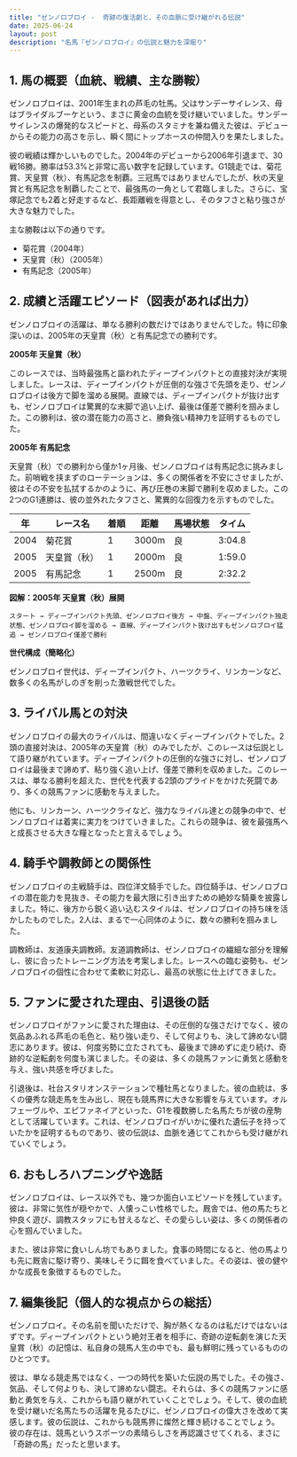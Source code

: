 ```yaml
---
title: "ゼンノロブロイ -  奇跡の復活劇と、その血脈に受け継がれる伝説"
date: 2025-06-24
layout: post
description: "名馬『ゼンノロブロイ』の伝説と魅力を深堀り"
---
```


## 1. 馬の概要（血統、戦績、主な勝鞍）

ゼンノロブロイは、2001年生まれの芦毛の牡馬。父はサンデーサイレンス、母はブライダルブーケという、まさに黄金の血統を受け継いでいました。サンデーサイレンスの爆発的なスピードと、母系のスタミナを兼ね備えた彼は、デビューからその能力の高さを示し、瞬く間にトップホースの仲間入りを果たしました。

彼の戦績は輝かしいものでした。2004年のデビューから2006年引退まで、30戦16勝。勝率は53.3%と非常に高い数字を記録しています。G1競走では、菊花賞、天皇賞（秋）、有馬記念を制覇。三冠馬ではありませんでしたが、秋の天皇賞と有馬記念を制覇したことで、最強馬の一角として君臨しました。さらに、宝塚記念でも2着と好走するなど、長距離戦を得意とし、そのタフさと粘り強さが大きな魅力でした。

主な勝鞍は以下の通りです。

* 菊花賞（2004年）
* 天皇賞（秋）（2005年）
* 有馬記念（2005年）


## 2. 成績と活躍エピソード（図表があれば出力）

ゼンノロブロイの活躍は、単なる勝利の数だけではありませんでした。特に印象深いのは、2005年の天皇賞（秋）と有馬記念での勝利です。

**2005年 天皇賞（秋）**

このレースでは、当時最強馬と謳われたディープインパクトとの直接対決が実現しました。レースは、ディープインパクトが圧倒的な強さで先頭を走り、ゼンノロブロイは後方で脚を溜める展開。直線では、ディープインパクトが抜け出すも、ゼンノロブロイは驚異的な末脚で追い上げ、最後は僅差で勝利を掴みました。この勝利は、彼の潜在能力の高さと、勝負強い精神力を証明するものでした。

**2005年 有馬記念**

天皇賞（秋）での勝利から僅か1ヶ月後、ゼンノロブロイは有馬記念に挑みました。前哨戦を挟まずのローテーションは、多くの関係者を不安にさせましたが、彼はその不安を払拭するかのように、再び圧巻の末脚で勝利を収めました。この2つのG1連勝は、彼の並外れたタフさと、驚異的な回復力を示すものでした。


| 年 | レース名          | 着順 | 距離 | 馬場状態 | タイム     |
|---|-------------------|-----|-----|----------|-----------|
| 2004 | 菊花賞            | 1   | 3000m| 良       | 3:04.8     |
| 2005 | 天皇賞（秋）      | 1   | 2000m| 良       | 1:59.0     |
| 2005 | 有馬記念          | 1   | 2500m| 良       | 2:32.2     |


**図解：2005年 天皇賞（秋）展開**

```
スタート → ディープインパクト先頭、ゼンノロブロイ後方 → 中盤、ディープインパクト独走状態、ゼンノロブロイ脚を溜める → 直線、ディープインパクト抜け出すもゼンノロブロイ猛追 → ゼンノロブロイ僅差で勝利
```

**世代構成（簡略化）**

ゼンノロブロイ世代は、ディープインパクト、ハーツクライ、リンカーンなど、数多くの名馬がしのぎを削った激戦世代でした。


## 3. ライバル馬との対決

ゼンノロブロイの最大のライバルは、間違いなくディープインパクトでした。2頭の直接対決は、2005年の天皇賞（秋）のみでしたが、このレースは伝説として語り継がれています。ディープインパクトの圧倒的な強さに対し、ゼンノロブロイは最後まで諦めず、粘り強く追い上げ、僅差で勝利を収めました。このレースは、単なる勝利を超えた、世代を代表する2頭のプライドをかけた死闘であり、多くの競馬ファンに感動を与えました。

他にも、リンカーン、ハーツクライなど、強力なライバル達との競争の中で、ゼンノロブロイは着実に実力をつけていきました。これらの競争は、彼を最強馬へと成長させる大きな糧となったと言えるでしょう。


## 4. 騎手や調教師との関係性

ゼンノロブロイの主戦騎手は、四位洋文騎手でした。四位騎手は、ゼンノロブロイの潜在能力を見抜き、その能力を最大限に引き出すための絶妙な騎乗を披露しました。特に、後方から鋭く追い込むスタイルは、ゼンノロブロイの持ち味を活かしたものでした。2人は、まるで一心同体のように、数々の勝利を掴みました。

調教師は、友道康夫調教師。友道調教師は、ゼンノロブロイの繊細な部分を理解し、彼に合ったトレーニング方法を考案しました。レースへの臨む姿勢も、ゼンノロブロイの個性に合わせて柔軟に対応し、最高の状態に仕上げてきました。


## 5. ファンに愛された理由、引退後の話

ゼンノロブロイがファンに愛された理由は、その圧倒的な強さだけでなく、彼の気品あふれる芦毛の毛色と、粘り強い走り、そして何よりも、決して諦めない闘志にあります。彼は、何度劣勢に立たされても、最後まで諦めずに走り続け、奇跡的な逆転劇を何度も演じました。その姿は、多くの競馬ファンに勇気と感動を与え、強い共感を呼びました。

引退後は、社台スタリオンステーションで種牡馬となりました。彼の血統は、多くの優秀な競走馬を生み出し、現在も競馬界に大きな影響を与えています。オルフェーヴルや、エピファネイアといった、G1を複数勝した名馬たちが彼の産駒として活躍しています。これは、ゼンノロブロイがいかに優れた遺伝子を持っていたかを証明するものであり、彼の伝説は、血脈を通じてこれからも受け継がれていくでしょう。


## 6. おもしろハプニングや逸話

ゼンノロブロイは、レース以外でも、幾つか面白いエピソードを残しています。彼は、非常に気性が穏やかで、人懐っこい性格でした。厩舎では、他の馬たちと仲良く遊び、調教スタッフにも甘えるなど、その愛らしい姿は、多くの関係者の心を掴んでいました。

また、彼は非常に食いしん坊でもありました。食事の時間になると、他の馬よりも先に厩舎に駆け寄り、美味しそうに餌を食べていました。その姿は、彼の健やかな成長を象徴するものでした。


## 7. 編集後記（個人的な視点からの総括）

ゼンノロブロイ。その名前を聞いただけで、胸が熱くなるのは私だけではないはずです。ディープインパクトという絶対王者を相手に、奇跡の逆転劇を演じた天皇賞（秋）の記憶は、私自身の競馬人生の中でも、最も鮮明に残っているもののひとつです。

彼は、単なる競走馬ではなく、一つの時代を築いた伝説の馬でした。その強さ、気品、そして何よりも、決して諦めない闘志。それらは、多くの競馬ファンに感動と勇気を与え、これからも語り継がれていくことでしょう。そして、彼の血統を受け継いだ名馬たちの活躍を見るたびに、ゼンノロブロイの偉大さを改めて実感します。彼の伝説は、これからも競馬界に燦然と輝き続けることでしょう。  彼の存在は、競馬というスポーツの素晴らしさを再認識させてくれる、まさに「奇跡の馬」だったと思います。
